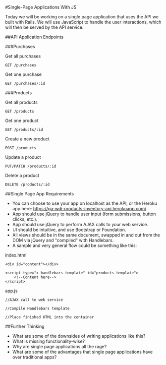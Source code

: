 #Single-Page Applications With JS

Today we will be working on a single page application that uses the API we built with Rails. We will use JavaScript to handle the user interactions, which will then be served by the API service.

##API Application Endpoints

###Purchases

Get all purchases

`GET /purchases`

Get one purchase

`GET /purchases/:id`

###Products

Get all products

`GET /products`

Get one product

`GET /products/:id`

Create a new product

`POST /products`

Update a product

`PUT/PATCH /products/:id`

Delete a product

`DELETE /products/:id`

##Single Page App Requirements
- You can choose to use your app on localhost as the API, or the Heroku app here: https://ga-wdi-products-inventory-api.herokuapp.com/
- App should use jQuery to handle user input (form submissions, button clicks, etc.).
- App should use jQuery to perform AJAX calls to your web service.
- UI should be intuitive, and use Bootstrap or Foundation.
- All views should be in the same document, swapped in and out from the DOM via jQuery and "compiled" with Handlebars.
- A sample and very general flow could be something like this:

index.html

```
<div id="content"></div>

<script type="x-handlebars-template" id="products-template">
	<!--Content here-->
</script>
```

app.js

```
//AJAX call to web service

//Compile Handlebars template

//Place finished HTML into the container
```

##Further Thinking
- What are some of the downsides of writing applications like this?
- What is missing functionality-wise?
- Why are single page applications all the rage?
- What are some of the advantages that single page applications have over traditional apps?

